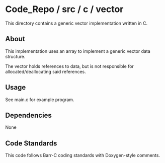 # Code_Repo / src / c / vector

This directory contains a generic vector implementation written in C.

## About

This implementation uses an array to implement a generic vector data structure.

The vector holds references to data, but is not responsible for allocated/deallocating said references.

## Usage

See main.c for example program.

## Dependencies

None

## Code Standards

This code follows Barr-C coding standards with Doxygen-style comments.

